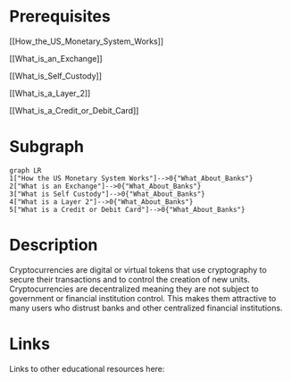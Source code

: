 # Prerequisites
[[How_the_US_Monetary_System_Works]]


[[What_is_an_Exchange]]


[[What_is_Self_Custody]]


[[What_is_a_Layer_2]]


[[What_is_a_Credit_or_Debit_Card]]

# Subgraph

```mermaid
graph LR
1["How the US Monetary System Works"]-->0{"What_About_Banks"}
2["What is an Exchange"]-->0{"What_About_Banks"}
3["What is Self Custody"]-->0{"What_About_Banks"}
4["What is a Layer 2"]-->0{"What_About_Banks"}
5["What is a Credit or Debit Card"]-->0{"What_About_Banks"}
```



# Description
  
Cryptocurrencies are digital or virtual tokens that use cryptography to secure their transactions and to control the creation of new units. Cryptocurrencies are decentralized meaning they are not subject to government or financial institution control. This makes them attractive to many users who distrust banks and other centralized financial institutions.

# Links
Links to other educational resources here: